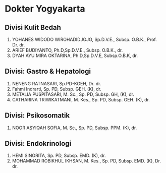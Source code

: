 # Dokter Yogyakarta

## Divisi Kulit Bedah
1. YOHANES WIDODO WIROHADIDJOJO, Sp.D.V.E., Subsp. O.B.K., Prof. Dr. dr.
2. ARIEF BUDIYANTO, Ph.D,Sp.D.V.E., Subsp. O.B.K., dr.
3. DYAH AYU MIRA OKTARINA, Ph.D,Sp.D.V.E, Subsp.O.B.K, dr.

## Divisi: Gastro & Hepatologi
1.	NENENG RATNASARI, Sp.PD-KGEH, Dr. dr.
2.	Fahmi Indrarti, Sp. PD, Subsp. GEH. (K), dr.
3.	METALIA PUSPITASARI, M. Sc., Sp. PD, Subsp. GH, (K), dr.
4.	CATHARINA TRIWIKATMANI, M. Kes., Sp. PD, Subsp. GEH. (K), dr.

## Divisi: Psikosomatik
1. NOOR ASYIQAH SOFIA, M. Sc., Sp. PD, Subsp. PPM. (K), dr.

## Divisi: Endokrinologi
1.	HEMI SINORITA, Sp. PD, Subsp. EMD. (K), dr.
2.	MOHAMMAD ROBIKHUL IKHSAN, M. Kes., Sp. PD, Subsp. EMD. (K), Dr. dr.


